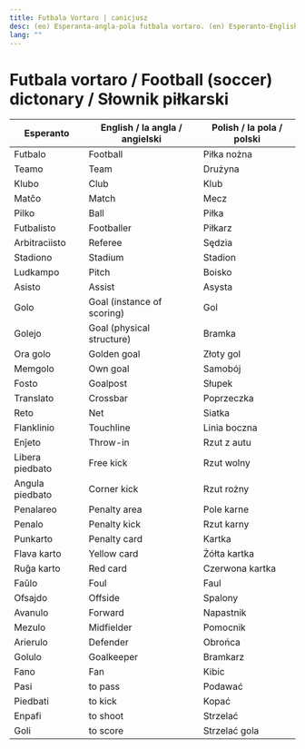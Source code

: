 ```yaml
---
title: Futbala Vortaro | canicjusz
desc: (eo) Esperanta-angla-pola futbala vortaro. (en) Esperanto-English-Polish football (soccer) dictonary. (pl) Esperanto-angielsko-polski słownik piłkarski.
lang: ""
---
```

# Futbala vortaro / Football (soccer) dictonary / Słownik piłkarski
| Esperanto | English / la angla / angielski | Polish / la pola / polski |
| --- | --- | --- |
| Futbalo | Football | Piłka nożna |
| Teamo | Team | Drużyna |
| Klubo | Club | Klub |
| Matĉo | Match | Mecz |
| Pilko | Ball | Piłka |
| Futbalisto | Footballer | Piłkarz |
| Arbitraciisto | Referee | Sędzia |
| Stadiono | Stadium | Stadion |
| Ludkampo | Pitch | Boisko |
| Asisto | Assist | Asysta |
| Golo | Goal (instance of scoring) | Gol |
| Golejo | Goal (physical structure) | Bramka |
| Ora golo | Golden goal | Złoty gol |
| Memgolo | Own goal | Samobój |
| Fosto | Goalpost | Słupek |
| Translato | Crossbar | Poprzeczka |
| Reto | Net | Siatka |
| Flanklinio | Touchline | Linia boczna |
| Enĵeto | Throw-in | Rzut z autu |
| Libera piedbato | Free kick | Rzut wolny |
| Angula piedbato | Corner kick | Rzut rożny |
| Penalareo | Penalty area | Pole karne |
| Penalo | Penalty kick | Rzut karny |
| Punkarto | Penalty card | Kartka |
| Flava karto | Yellow card | Żółta kartka |
| Ruĝa karto | Red card | Czerwona kartka |
| Faŭlo | Foul | Faul |
| Ofsajdo | Offside | Spalony |
| Avanulo | Forward | Napastnik |
| Mezulo | Midfielder | Pomocnik |
| Arierulo | Defender | Obrońca |
| Golulo | Goalkeeper | Bramkarz |
| Fano | Fan | Kibic |
| Pasi | to pass | Podawać |
| Piedbati | to kick | Kopać |
| Enpafi | to shoot | Strzelać |
| Goli | to score | Strzelać gola |